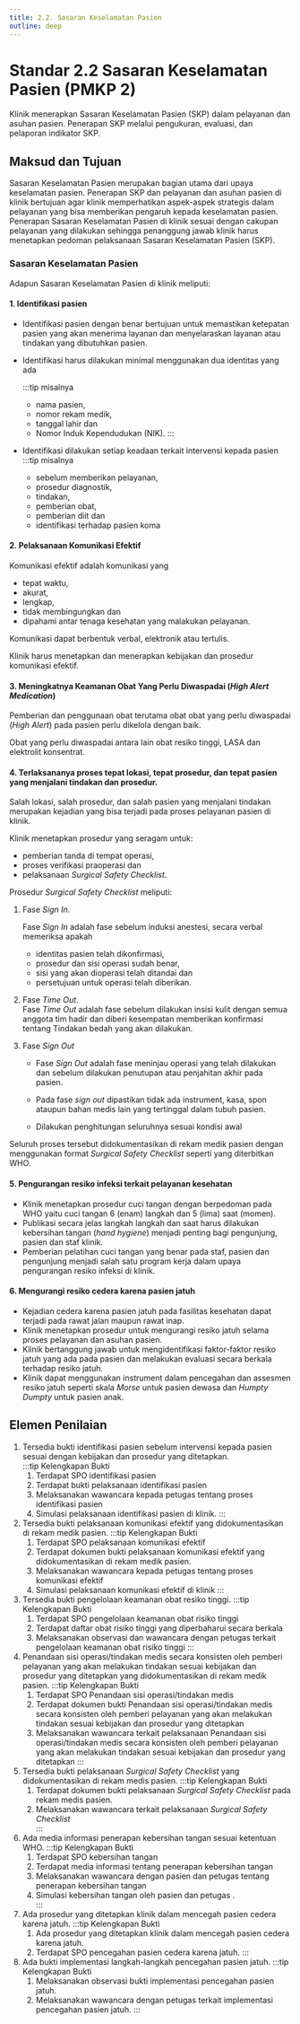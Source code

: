 ```yaml
---
title: 2.2. Sasaran Keselamatan Pasien
outline: deep
---
```

# Standar 2.2 Sasaran Keselamatan Pasien (PMKP 2) 
Klinik menerapkan Sasaran Keselamatan Pasien (SKP) dalam pelayanan dan asuhan pasien.  Penerapan SKP melalui pengukuran, evaluasi, dan pelaporan indikator SKP. 
##	Maksud dan Tujuan 
Sasaran Keselamatan Pasien merupakan bagian utama dari upaya keselamatan pasien. Penerapan SKP dan pelayanan dan asuhan pasien di klinik bertujuan agar klinik memperhatikan aspek-aspek strategis dalam pelayanan yang bisa memberikan pengaruh kepada keselamatan pasien.  Penerapan Sasaran Keselamatan Pasien di klinik sesuai dengan cakupan pelayanan yang dilakukan sehingga penanggung jawab klinik harus menetapkan pedoman pelaksanaan Sasaran Keselamatan Pasien (SKP).  

### Sasaran Keselamatan Pasien
Adapun Sasaran Keselamatan Pasien di klinik meliputi: 
#### 1. Identifikasi pasien 
- Identifikasi pasien dengan benar bertujuan untuk memastikan ketepatan pasien yang akan menerima layanan dan menyelaraskan layanan atau tindakan yang dibutuhkan pasien. 
- Identifikasi harus dilakukan minimal menggunakan dua identitas yang ada 

  :::tip misalnya 
  - nama pasien, 
  - nomor rekam medik, 
  - tanggal lahir dan 
  - Nomor Induk Kependudukan (NIK).
  ::: 

- Identifikasi dilakukan setiap keadaan terkait intervensi kepada pasien 
  :::tip misalnya 
  - sebelum memberikan pelayanan, 
  - prosedur diagnostik, 
  - tindakan, 
  - pemberian obat, 
  - pemberian diit dan 
  - identifikasi terhadap pasien koma 
#### 2. Pelaksanaan Komunikasi Efektif 
Komunikasi efektif adalah komunikasi yang 
- tepat waktu, 
- akurat, 
- lengkap, 
- tidak membingungkan dan 
- dipahami 
antar tenaga kesehatan yang malakukan pelayanan.  

Komunikasi dapat berbentuk verbal, elektronik atau tertulis. 

Klinik harus menetapkan dan menerapkan kebijakan dan prosedur komunikasi efektif.  
#### 3. Meningkatnya Keamanan Obat Yang Perlu Diwaspadai (**High Alert* Medication*)  
Pemberian dan penggunaan obat terutama obat obat yang perlu diwaspadai (*High Alert*) pada pasien perlu dikelola dengan baik. 

Obat yang perlu diwaspadai antara lain obat resiko tinggi, LASA dan elektrolit konsentrat. 
#### 4. Terlaksananya proses tepat lokasi, tepat prosedur, dan tepat pasien yang menjalani tindakan dan prosedur. 
Salah lokasi, salah prosedur, dan salah pasien yang menjalani tindakan merupakan kejadian yang bisa terjadi pada proses pelayanan pasien di klinik. 

Klinik menetapkan prosedur yang seragam untuk: 
- pemberian tanda di tempat operasi, 
- proses verifikasi praoperasi dan 
- pelaksanaan *Surgical Safety Checklist*. 

Prosedur *Surgical Safety Checklist* meliputi: 
1. Fase *Sign In*. 

   Fase *Sign In* adalah fase sebelum induksi anestesi, secara verbal memeriksa apakah 
   - identitas pasien telah dikonfirmasi, 
   - prosedur dan sisi operasi sudah benar, 
   - sisi yang akan dioperasi telah ditandai dan 
   - persetujuan untuk operasi telah diberikan. 

2. Fase *Time Out*.  
Fase *Time Out* adalah fase sebelum dilakukan insisi kulit dengan semua anggota tim hadir dan diberi kesempatan memberikan konfirmasi tentang Tindakan bedah yang akan dilakukan.  
 
3. Fase *Sign Out* 

    - Fase *Sign Out* adalah fase meninjau operasi yang telah dilakukan dan sebelum dilakukan penutupan atau penjahitan akhir pada pasien. 

    - Pada fase *sign out* dipastikan tidak ada instrument, kasa, spon ataupun bahan medis lain yang tertinggal dalam tubuh pasien. 
    
    - Dilakukan penghitungan seluruhnya sesuai kondisi awal 

Seluruh proses tersebut didokumentasikan di rekam medik pasien dengan menggunakan format *Surgical Safety Checklist* seperti yang diterbitkan WHO. 
#### 5. Pengurangan resiko infeksi terkait pelayanan kesehatan 
- Klinik menetapkan prosedur cuci tangan dengan berpedoman pada WHO yaitu cuci tangan 6 (enam) langkah dan 5 (lima) saat (momen).  
- Publikasi secara jelas langkah langkah dan saat harus dilakukan kebersihan tangan (*hand hygiene*) menjadi penting bagi pengunjung, pasien dan staf klinik. 
- Pemberian pelatihan cuci tangan yang benar pada staf, pasien dan pengunjung menjadi salah satu program kerja dalam upaya pengurangan resiko infeksi di klinik. 

#### 6. Mengurangi resiko cedera karena pasien jatuh 
- Kejadian cedera karena pasien jatuh pada fasilitas kesehatan dapat terjadi pada rawat jalan maupun rawat inap. 
- Klinik menetapkan prosedur untuk mengurangi resiko jatuh selama proses pelayanan dan asuhan pasien.  
- Klinik bertanggung jawab untuk mengidentifikasi faktor-faktor resiko jatuh yang ada pada pasien dan melakukan evaluasi secara berkala terhadap resiko jatuh.  
- Klinik dapat menggunakan instrument dalam pencegahan dan assesmen resiko jatuh seperti skala *Morse* untuk pasien dewasa dan *Humpty Dumpty* untuk pasien anak. 

##	Elemen Penilaian 
1. Tersedia bukti identifikasi pasien sebelum intervensi kepada pasien sesuai dengan kebijakan dan prosedur yang ditetapkan.  
   :::tip Kelengkapan Bukti
   1. Terdapat SPO identifikasi pasien 
   2. Terdapat bukti pelaksanaan identifikasi pasien  
   3. Melaksanakan 	wawancara kepada petugas tentang proses identifikasi pasien  
   4. Simulasi pelaksanaan identifikasi pasien di klinik. :::
1. Tersedia bukti pelaksanaan komunikasi efektif yang didokumentasikan di rekam medik pasien. 
   :::tip Kelengkapan Bukti
   1. Terdapat SPO pelaksanaan komunikasi efektif 
   2. Terdapat dokumen bukti pelaksanaan komunikasi efektif yang didokumentasikan di rekam medik pasien. 
   3. Melaksanakan 	wawancara kepada petugas tentang proses komunikasi efektif  
   4. Simulasi 	pelaksanaan komunikasi efektif di klinik 
   :::
2. Tersedia bukti pengelolaan keamanan obat resiko tinggi. 
   :::tip Kelengkapan Bukti
   1. Terdapat SPO pengelolaan keamanan obat risiko tinggi 
   2. Terdapat daftar obat risiko tinggi yang diperbaharui secara berkala 
   3. Melaksanakan observasi dan wawancara dengan petugas terkait pengelolaan keamanan obat risiko tinggi 
   :::
1. Penandaan sisi operasi/tindakan medis secara konsisten oleh pemberi pelayanan yang akan melakukan tindakan sesuai kebijakan dan prosedur yang ditetapkan yang didokumentasikan di rekam medik pasien. 
   :::tip Kelengkapan Bukti
   1. Terdapat SPO Penandaan sisi operasi/tindakan medis 
   2. Terdapat dokumen bukti Penandaan sisi operasi/tindakan medis secara konsisten oleh pemberi pelayanan yang akan melakukan tindakan sesuai kebijakan dan prosedur yang ditetapkan 
   3. Melaksanakan wawancara terkait pelaksanaan Penandaan sisi operasi/tindakan medis secara konsisten oleh pemberi pelayanan yang akan melakukan tindakan sesuai kebijakan dan prosedur yang ditetapkan 
   :::
2. Tersedia bukti pelaksanaan *Surgical Safety Checklist* yang didokumentasikan di rekam medis pasien. 
   :::tip Kelengkapan Bukti
    1. Terdapat dokumen bukti pelaksanaan *Surgical Safety Checklist* pada rekam medis pasien. 
    2. Melaksanakan wawancara terkait pelaksanaan *Surgical Safety 
    Checklist*  
   :::
3. Ada media informasi penerapan kebersihan tangan sesuai ketentuan WHO. 
   :::tip Kelengkapan Bukti
   1. Terdapat SPO kebersihan tangan  
   2. Terdapat media informasi tentang penerapan kebersihan tangan  
   3. Melaksanakan 	wawancara dengan 	pasien 	dan 	petugas tentang penerapan kebersihan tangan  
   4. Simulasi kebersihan tangan oleh pasien dan petugas .    
   :::
4. Ada prosedur yang ditetapkan klinik dalam mencegah pasien cedera karena jatuh. 
   :::tip Kelengkapan Bukti
   1. Ada prosedur yang ditetapkan klinik dalam mencegah pasien cedera karena jatuh.
   2. Terdapat SPO pencegahan pasien cedera karena jatuh. 
   :::
5. Ada bukti implementasi langkah-langkah pencegahan pasien jatuh. 
   :::tip Kelengkapan Bukti
   1. Melaksanakan observasi bukti implementasi pencegahan pasien jatuh. 
   2. Melaksanakan wawancara dengan petugas terkait implementasi pencegahan pasien jatuh. 
   :::
